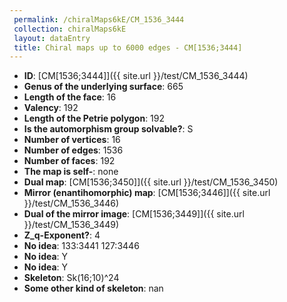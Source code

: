 ```yaml
--- 
 permalink: /chiralMaps6kE/CM_1536_3444 
 collection: chiralMaps6kE
 layout: dataEntry
 title: Chiral maps up to 6000 edges - CM[1536;3444]
---
```


- **ID**: [CM[1536;3444]]({{ site.url }}/test/CM_1536_3444)
- **Genus of the underlying surface**: 665
- **Length of the face**: 16
- **Valency**: 192
- **Length of the Petrie polygon**: 192
- **Is the automorphism group solvable?**: S
- **Number of vertices**: 16
- **Number of edges**: 1536
- **Number of faces**: 192
- **The map is self-**: none
- **Dual map**: [CM[1536;3450]]({{ site.url }}/test/CM_1536_3450)
- **Mirror (enantihomorphic) map**: [CM[1536;3446]]({{ site.url }}/test/CM_1536_3446)
- **Dual of the mirror image**: [CM[1536;3449]]({{ site.url }}/test/CM_1536_3449)
- **Z_q-Exponent?**: 4
- **No idea**:  133:3441 127:3446
- **No idea**: Y
- **No idea**: Y
- **Skeleton**: Sk(16;10)^24
- **Some other kind of skeleton**: nan
